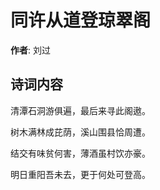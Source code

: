 # 同许从道登琼翠阁

**作者**: 刘过

## 诗词内容

清潭石洞游俱遍，最后来寻此阁遨。

树木满林成芘荫，溪山围县恰周遭。

结交有味贫何害，薄酒虽村饮亦豪。

明日重阳吾未去，更于何处可登高。

